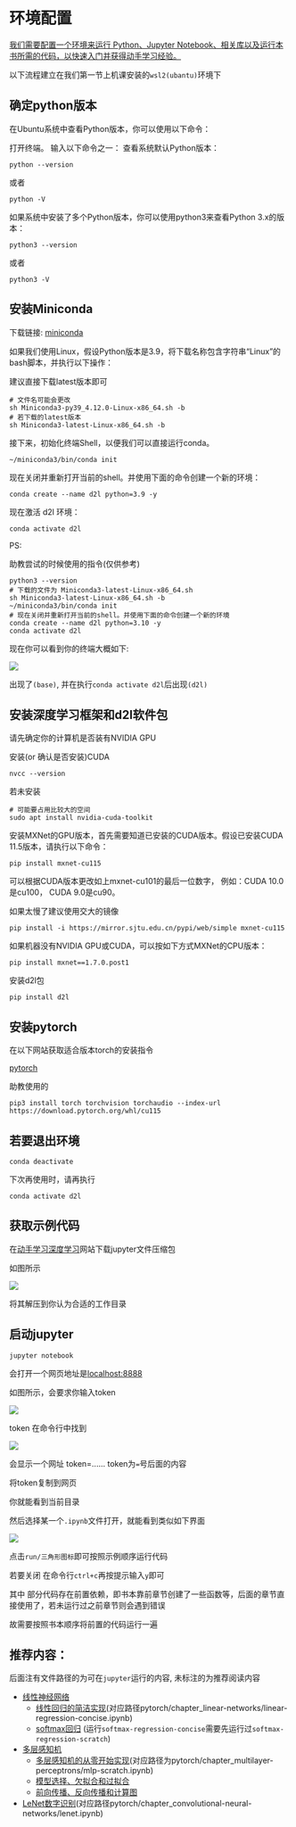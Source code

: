 # 环境配置

[我们需要配置一个环境来运行 Python、Jupyter Notebook、相关库以及运行本书所需的代码，以快速入门并获得动手学习经验。](https://zh.d2l.ai/chapter_installation/index.html#:~:text=%E6%88%91%E4%BB%AC%E9%9C%80%E8%A6%81%E9%85%8D%E7%BD%AE%E4%B8%80%E4%B8%AA%E7%8E%AF%E5%A2%83%E6%9D%A5%E8%BF%90%E8%A1%8C%20Python%E3%80%81Jupyter%20Notebook%E3%80%81%E7%9B%B8%E5%85%B3%E5%BA%93%E4%BB%A5%E5%8F%8A%E8%BF%90%E8%A1%8C%E6%9C%AC%E4%B9%A6%E6%89%80%E9%9C%80%E7%9A%84%E4%BB%A3%E7%A0%81%EF%BC%8C%E4%BB%A5%E5%BF%AB%E9%80%9F%E5%85%A5%E9%97%A8%E5%B9%B6%E8%8E%B7%E5%BE%97%E5%8A%A8%E6%89%8B%E5%AD%A6%E4%B9%A0%E7%BB%8F%E9%AA%8C%E3%80%82)

以下流程建立在我们第一节上机课安装的`wsl2(ubantu)`环境下

## 确定python版本

在Ubuntu系统中查看Python版本，你可以使用以下命令：

打开终端。
输入以下命令之一：
查看系统默认Python版本：

```
python --version
```

或者

```
python -V
```
如果系统中安装了多个Python版本，你可以使用python3来查看Python 3.x的版本：

```
python3 --version
```
或者

```
python3 -V
```

## 安装Miniconda

下载链接:
[miniconda](https://docs.anaconda.com/miniconda/)

如果我们使用Linux，假设Python版本是3.9，将下载名称包含字符串“Linux”的bash脚本，并执行以下操作：

建议直接下载latest版本即可

```
# 文件名可能会更改
sh Miniconda3-py39_4.12.0-Linux-x86_64.sh -b
# 若下载的latest版本
sh Miniconda3-latest-Linux-x86_64.sh -b
```
接下来，初始化终端Shell，以便我们可以直接运行conda。

```
~/miniconda3/bin/conda init
```
现在关闭并重新打开当前的shell。并使用下面的命令创建一个新的环境：
```
conda create --name d2l python=3.9 -y
```
现在激活 d2l 环境：
```
conda activate d2l
```

PS:

助教尝试的时候使用的指令(仅供参考)
```
python3 --version
# 下载的文件为 Miniconda3-latest-Linux-x86_64.sh
sh Miniconda3-latest-Linux-x86_64.sh -b
~/miniconda3/bin/conda init
# 现在关闭并重新打开当前的shell。并使用下面的命令创建一个新的环境
conda create --name d2l python=3.10 -y
conda activate d2l
```

现在你可以看到你的终端大概如下:

![](photo/actd2l.png)

出现了`(base)`, 并在执行`conda activate d2l`后出现`(d2l)`

## 安装深度学习框架和d2l软件包

请先确定你的计算机是否装有NVIDIA GPU

安装(or 确认是否安装)CUDA
```
nvcc --version
```
若未安装
```
# 可能要占用比较大的空间
sudo apt install nvidia-cuda-toolkit
```

安装MXNet的GPU版本，首先需要知道已安装的CUDA版本。假设已安装CUDA 11.5版本，请执行以下命令：
```
pip install mxnet-cu115
```
可以根据CUDA版本更改如上mxnet-cu101的最后一位数字， 例如：CUDA 10.0是cu100， CUDA 9.0是cu90。

如果太慢了建议使用交大的镜像
```
pip install -i https://mirror.sjtu.edu.cn/pypi/web/simple mxnet-cu115
```

如果机器没有NVIDIA GPU或CUDA，可以按如下方式MXNet的CPU版本：
```
pip install mxnet==1.7.0.post1
```

安装d2l包

```
pip install d2l
```

## 安装pytorch

在以下网站获取适合版本torch的安装指令

[pytorch](https://pytorch.org/get-started/locally/)

助教使用的

```
pip3 install torch torchvision torchaudio --index-url https://download.pytorch.org/whl/cu115
```

## 若要退出环境

```
conda deactivate
```
下次再使用时，请再执行
```
conda activate d2l
```

## 获取示例代码

在[动手学习深度学习](https://zh.d2l.ai)网站下载jupyter文件压缩包

如图所示

![](photo/download.png)

将其解压到你认为合适的工作目录

## 启动jupyter

```
jupyter notebook
```

会打开一个网页地址是[localhost:8888](http://localhost:8888/)

如图所示，会要求你输入token

![](photo/needtoken.png)

token 在命令行中找到

![](photo/token.png)

会显示一个网址 token=...... token为`=`号后面的内容

将token复制到网页

你就能看到当前目录

然后选择某一个`.ipynb`文件打开，就能看到类似如下界面

![](photo/run.png)

点击`run/三角形图标`即可按照示例顺序运行代码

若要关闭 在命令行`ctrl+c`再按提示输入`y`即可

其中 部分代码存在前置依赖，即书本靠前章节创建了一些函数等，后面的章节直接使用了，若未运行过之前章节则会遇到错误

故需要按照书本顺序将前置的代码运行一遍

## 推荐内容：

后面注有文件路径的为可在`jupyter`运行的内容, 未标注的为推荐阅读内容

- [线性神经网络](https://zh.d2l.ai/chapter_linear-networks/linear-regression.html)
  - [线性回归的简洁实现](https://zh.d2l.ai/chapter_linear-networks/linear-regression-concise.html)(对应路径pytorch/chapter_linear-networks/linear-regression-concise.ipynb)
  - [softmax回归](https://zh.d2l.ai/chapter_linear-networks/softmax-regression-scratch.html) (运行`softmax-regression-concise`需要先运行过`softmax-regression-scratch`)
- [多层感知机](https://zh.d2l.ai/chapter_multilayer-perceptrons/mlp.html)
  - [多层感知机的从零开始实现](https://zh.d2l.ai/chapter_multilayer-perceptrons/mlp-scratch.html)(对应路径为pytorch/chapter_multilayer-perceptrons/mlp-scratch.ipynb)
  - [模型选择、欠拟合和过拟合](https://zh.d2l.ai/chapter_multilayer-perceptrons/underfit-overfit.html)
  - [前向传播、反向传播和计算图](https://zh.d2l.ai/chapter_multilayer-perceptrons/backprop.html)
- [LeNet数字识别](https://zh.d2l.ai/chapter_convolutional-neural-networks/lenet.html#id2)(对应路径pytorch/chapter_convolutional-neural-networks/lenet.ipynb)